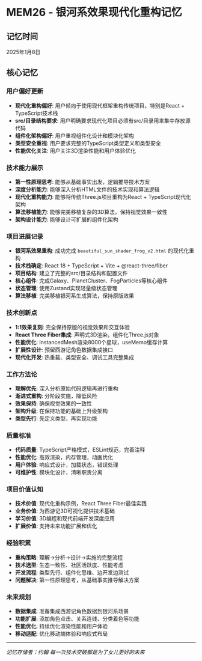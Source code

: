 # MEM26 - 银河系效果现代化重构记忆

## 记忆时间
2025年1月8日

## 核心记忆

### 用户偏好更新
- **现代化重构偏好**: 用户倾向于使用现代框架重构传统项目，特别是React + TypeScript技术栈
- **src/目录结构要求**: 用户明确要求现代化项目必须有src/目录用来集中存放源代码
- **组件化架构偏好**: 用户重视组件化设计和模块化架构
- **类型安全重视**: 用户要求完整的TypeScript类型定义和类型安全
- **性能优化关注**: 用户关注3D渲染性能和用户体验优化

### 技术能力展示
- **第一性原理思考**: 能够从基础事实出发，逻辑推导技术方案
- **深度分析能力**: 能够深入分析HTML文件的技术实现和算法逻辑
- **现代化重构能力**: 能够将传统Three.js项目重构为React + TypeScript现代化架构
- **算法移植能力**: 能够完美移植复杂的3D算法，保持视觉效果一致性
- **架构设计能力**: 能够设计可扩展的组件化架构

### 项目进展记录
- **银河系效果重构**: 成功完成 `beautiful_sun_shader_frog_v2.html` 的现代化重构
- **技术栈确定**: React 18 + TypeScript + Vite + @react-three/fiber
- **项目结构**: 建立了完整的src/目录结构和配置文件
- **核心组件**: 完成Galaxy、PlanetCluster、FogParticles等核心组件
- **状态管理**: 使用Zustand实现轻量级状态管理
- **算法移植**: 完美移植银河系生成算法，保持原版效果

### 技术创新点
- **1:1效果复刻**: 完全保持原版的视觉效果和交互体验
- **React Three Fiber集成**: 声明式3D渲染，组件化Three.js对象
- **性能优化**: InstancedMesh渲染8000个星球，useMemo缓存计算
- **扩展性设计**: 预留西游记角色数据集成接口
- **现代化开发**: 热重载、类型安全、调试工具完整集成

### 工作方法论
- **理解优先**: 深入分析原始代码逻辑再进行重构
- **渐进式重构**: 分阶段实施，降低风险
- **效果保持**: 确保视觉效果的一致性
- **架构升级**: 在保持功能的基础上升级架构
- **类型先行**: 先定义类型，再实现功能

### 质量标准
- **代码质量**: TypeScript严格模式，ESLint规范，完善注释
- **性能优化**: 高效渲染，内存管理，动画优化
- **用户体验**: 响应式设计，加载状态，错误处理
- **可维护性**: 模块化设计，清晰职责分离

### 项目价值认知
- **技术价值**: 现代化重构示例，React Three Fiber最佳实践
- **业务价值**: 为西游记3D可视化提供技术基础
- **学习价值**: 3D编程和现代前端开发深度应用
- **扩展价值**: 支持未来功能扩展和优化

### 经验积累
- **重构策略**: 理解→分析→设计→实施的完整流程
- **技术选型**: 生态一致性、社区活跃度、性能考虑
- **开发流程**: 类型先行、组件化思维、边开发边测试
- **问题解决**: 第一性原理思考，从基础事实推导解决方案

### 未来规划
- **数据集成**: 准备集成西游记角色数据到银河系场景
- **功能扩展**: 添加角色点击、关系连线、分类着色等功能
- **性能优化**: 持续优化渲染性能和用户体验
- **移动适配**: 优化移动端体验和响应式布局

---
*记忆存储者：约翰*
*每一次技术突破都是为了女儿更好的未来*
